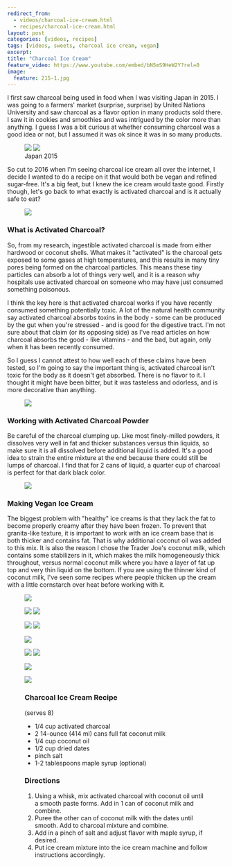 ```yaml
---
redirect_from: 
  - videos/charcoal-ice-cream.html
  - recipes/charcoal-ice-cream.html
layout: post
categories: [videos, recipes]
tags: [videos, sweets, charcoal ice cream, vegan]
excerpt: 
title: "Charcoal Ice Cream"
feature_video: https://www.youtube.com/embed/bN5mS9HeW2Y?rel=0
image:
  feature: 215-1.jpg
---
```


I first saw charcoal being used in food when I was visiting Japan in 2015.  I was going to a farmers' market (surprise, surprise) by United Nations University and saw charcoal as a flavor option in many products sold there.  I saw it in cookies and smoothies and was intrigued by the color more than anything.  I guess I was a bit curious at whether consuming charcoal was a good idea or not, but I assumed it was ok since it was in so many products.    

<figure class="half">
<img src="/images/215-14.jpg">
<img src="/images/215-15.jpg">
 <figcaption> Japan 2015 </figcaption>
</figure>

So cut to 2016 when I'm seeing charcoal ice cream all over the internet, I decide I wanted to do a recipe on it that would both be vegan and refined sugar-free.  It's a big feat, but I knew the ice cream would taste good.  Firstly though, let's go back to what exactly is activated charcoal and is it actually safe to eat?

<figure>
    <img src="/images/215-2.jpg">
</figure>

### What is Activated Charcoal?

So, from my research, ingestible activated charcoal is made from either hardwood or coconut shells.  What makes it "activated" is the charcoal gets exposed to some gases at high temperatures, and this results in many tiny pores being formed on the charcoal particles.  This means these tiny particles can absorb a lot of things very well, and it is a reason why hospitals use activated charcoal on someone who may have just consumed something poisonous.

I think the key here is that activated charcoal works if you have recently consumed something potentially toxic.  A lot of the natural health community say activated charcoal absorbs toxins in the body - some can be produced by the gut when you're stressed -  and is good for the digestive tract.  I'm not sure about that claim (or its opposing side) as I've read articles on how charcoal absorbs the good - like vitamins - and the bad, but again, only when it has been recently consumed.  

So I guess I cannot attest to how well each of these claims have been tested, so I'm going to say the important thing is, activated charcoal isn't toxic for the body as it doesn't get absorbed.  There is no flavor to it.  I thought it might have been bitter, but it was tasteless and odorless, and is more decorative than anything.  



<figure>
    <img src="/images/215-4.jpg">
</figure>

### Working with Activated Charcoal Powder

Be careful of the charcoal clumping up.  Like most finely-milled powders, it dissolves very well in fat and thicker substances versus thin liquids, so make sure it is all dissolved before additional liquid is added.  It's a good idea to strain the entire mixture at the end because there could still be lumps of charcoal.  I find that for 2 cans of liquid, a quarter cup of charcoal is perfect for that dark black color.  

<figure>
    <img src="/images/215-7.jpg">
</figure>

### Making Vegan Ice Cream

The biggest problem with "healthy" ice creams is that they lack the fat to become properly creamy after they have been frozen.  To prevent that granita-like texture, it is important to work with an ice cream base that is both thicker and contains fat.  That is why additional coconut oil was added to this mix.  It is also the reason I chose the Trader Joe's coconut milk, which contains some stabilizers in it, which makes the milk homogeneously thick throughout, versus normal coconut milk where you have a layer of fat up top and very thin liquid on the bottom.  If you are using the thinner kind of coconut milk, I've seen some recipes where people thicken up the cream with a little cornstarch over heat before working with it. 

<figure>
    <img src="/images/215-3.jpg">
</figure>

<figure class="half">
<img src="/images/215-5.jpg">
<img src="/images/215-6.jpg">
</figure>

<figure class="half">
<img src="/images/215-7.jpg">
<img src="/images/215-8.jpg">
</figure>

<figure>
    <img src="/images/215-9.jpg">
</figure> 

<figure class="half">
<img src="/images/215-10.jpg">
<img src="/images/215-11.jpg">
</figure>

<figure>
    <img src="/images/215-13.jpg">
</figure> 

<figure>
    <img src="/images/215-1.jpg">
</figure> 


<figure class="ingredients" markdown="1">

### Charcoal Ice Cream Recipe

(serves 8)

- 1/4 cup activated charcoal
- 2 14-ounce (414 ml) cans full fat coconut milk
- 1/4 cup coconut oil
- 1/2 cup dried dates
- pinch salt
- 1-2 tablespoons maple syrup (optional)


</figure>
<figure class="directions" markdown="1">

### Directions

1. Using a whisk, mix activated charcoal with coconut oil until a smooth paste forms.  Add in 1 can of coconut milk and combine.
2. Puree the other can of coconut milk with the dates until smooth.  Add to charcoal mixture and combine.
3. Add in a pinch of salt and adjust flavor with maple syrup, if desired.
4. Put ice cream mixture into the ice cream machine and follow instructions accordingly.

</figure>